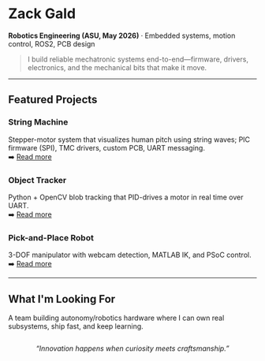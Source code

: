 # Zack Gald

**Robotics Engineering (ASU, May 2026)** · Embedded systems, motion control, ROS2, PCB design

> I build reliable mechatronic systems end-to-end—firmware, drivers, electronics, and the mechanical bits that make it move.

---

## Featured Projects

### String Machine
Stepper-motor system that visualizes human pitch using string waves; PIC firmware (SPI), TMC drivers, custom PCB, UART messaging.  
➡️ [Read more](projects/string-machine.md)

### Object Tracker
Python + OpenCV blob tracking that PID-drives a motor in real time over UART.  
➡️ [Read more](projects/object-tracker.md)

### Pick-and-Place Robot
3-DOF manipulator with webcam detection, MATLAB IK, and PSoC control.  
➡️ [Read more](projects/pick-and-place.md)

---

## What I'm Looking For
A team building autonomy/robotics hardware where I can own real subsystems, ship fast, and keep learning.


<div style="text-align:center; margin-top:2em;">
  <em>“Innovation happens when curiosity meets craftsmanship.”</em>  
</div>

